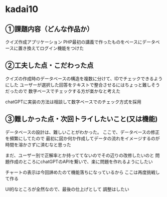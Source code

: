 # kadai10


## ①課題内容（どんな作品か）
クイズ作成アプリケーション
PHP最初の講義で作ったものをベースにデータベースに置き換えてログイン機能をつけた



## ②工夫した点・こだわった点
クイズの作成時のデータベースの構造を複数に分けて、IDでチェックできるようにした
ユーザーが選択した回答をテキストで整合させるにはちょっと難しそうだったので
数字ベースでチェックする方が楽かなと考えた

chatGPTに実装の方法は相談して数字ベースでのチェック方式を採用



## ③難しかった点・次回トライしたいこと(又は機能)
データベースの設計は、難しいことがわかった。
ここで、データベースの修正を頻繁にしてたので
最初に図か何か作成してデータの流れをイメージするのが時間を溶かさずに済むなと思った

まだ、ユーザー別で正解率とか持っててないのでその辺りの改修したいのと
問題作成のところにchatGPTのAPIを繋いで、楽に問題を作れるようにしたい

チャートの表示は今回諦めたのて機能落ちになっているから
ここは再度挑戦して作る

UI的なところが全然なので、最後の仕上げとして
調整はしたい